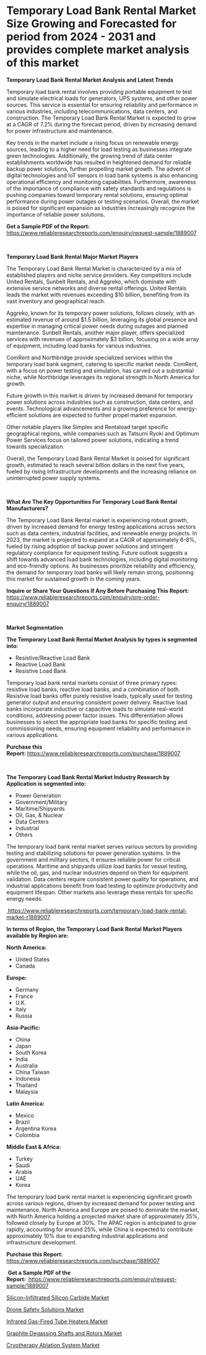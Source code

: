 <p><h1>Temporary Load Bank Rental Market Size Growing and Forecasted for period from 2024 - 2031 and provides complete market analysis of this market</h1></p><p><strong>Temporary Load Bank Rental Market Analysis and Latest Trends</strong></p>
<p><p>Temporary load bank rental involves providing portable equipment to test and simulate electrical loads for generators, UPS systems, and other power sources. This service is essential for ensuring reliability and performance in various industries, including telecommunications, data centers, and construction. The Temporary Load Bank Rental Market is expected to grow at a CAGR of 7.2% during the forecast period, driven by increasing demand for power infrastructure and maintenance.</p><p>Key trends in the market include a rising focus on renewable energy sources, leading to a higher need for load testing as businesses integrate green technologies. Additionally, the growing trend of data center establishments worldwide has resulted in heightened demand for reliable backup power solutions, further propelling market growth. The advent of digital technologies and IoT sensors in load bank systems is also enhancing operational efficiency and monitoring capabilities. Furthermore, awareness of the importance of compliance with safety standards and regulations is pushing companies toward temporary rental solutions, ensuring optimal performance during power outages or testing scenarios. Overall, the market is poised for significant expansion as industries increasingly recognize the importance of reliable power solutions.</p></p>
<p><strong>Get a Sample PDF of the Report:&nbsp;</strong> <a href="https://www.reliableresearchreports.com/enquiry/request-sample/1889007?utm_campaign=1595&utm_medium=2&utm_source=Github&utm_content=ia&utm_term=24102024&utm_id=temporary-load-bank-rental">https://www.reliableresearchreports.com/enquiry/request-sample/1889007</a></p>
<p>&nbsp;</p>
<p><strong>Temporary Load Bank Rental Major Market Players</strong></p>
<p><p>The Temporary Load Bank Rental Market is characterized by a mix of established players and niche service providers. Key competitors include United Rentals, Sunbelt Rentals, and Aggreko, which dominate with extensive service networks and diverse rental offerings. United Rentals leads the market with revenues exceeding $10 billion, benefiting from its vast inventory and geographical reach.</p><p>Aggreko, known for its temporary power solutions, follows closely, with an estimated revenue of around $1.5 billion, leveraging its global presence and expertise in managing critical power needs during outages and planned maintenance. Sunbelt Rentals, another major player, offers specialized services with revenues of approximately $3 billion, focusing on a wide array of equipment, including load banks for various industries.</p><p>ComRent and Northbridge provide specialized services within the temporary load bank segment, catering to specific market needs. ComRent, with a focus on power testing and simulation, has carved out a substantial niche, while Northbridge leverages its regional strength in North America for growth.</p><p>Future growth in this market is driven by increased demand for temporary power solutions across industries such as construction, data centers, and events. Technological advancements and a growing preference for energy-efficient solutions are expected to further propel market expansion.</p><p>Other notable players like Simplex and Rentaload target specific geographical regions, while companies such as Tatsumi Ryoki and Optimum Power Services focus on tailored power solutions, indicating a trend towards specialization.</p><p>Overall, the Temporary Load Bank Rental Market is poised for significant growth, estimated to reach several billion dollars in the next five years, fueled by rising infrastructure developments and the increasing reliance on uninterrupted power supply systems.</p></p>
<p>&nbsp;</p>
<p><strong>What Are The Key Opportunities For Temporary Load Bank Rental Manufacturers?</strong></p>
<p><p>The Temporary Load Bank Rental market is experiencing robust growth, driven by increased demand for energy testing applications across sectors such as data centers, industrial facilities, and renewable energy projects. In 2023, the market is projected to expand at a CAGR of approximately 6-8%, fueled by rising adoption of backup power solutions and stringent regulatory compliance for equipment testing. Future outlook suggests a shift towards advanced load bank technologies, including digital monitoring and eco-friendly options. As businesses prioritize reliability and efficiency, the demand for temporary load banks will likely remain strong, positioning this market for sustained growth in the coming years.</p></p>
<p><strong>Inquire or Share Your Questions If Any Before Purchasing This Report:</strong> <a href="https://www.reliableresearchreports.com/enquiry/pre-order-enquiry/1889007?utm_campaign=1595&utm_medium=2&utm_source=Github&utm_content=ia&utm_term=24102024&utm_id=temporary-load-bank-rental">https://www.reliableresearchreports.com/enquiry/pre-order-enquiry/1889007</a></p>
<p>&nbsp;</p>
<p><strong>Market Segmentation</strong></p>
<p><strong>The Temporary Load Bank Rental Market Analysis by types is segmented into:</strong></p>
<p><ul><li>Resistive/Reactive Load Bank</li><li>Reactive Load Bank</li><li>Resistive Load Bank</li></ul></p>
<p><p>Temporary load bank rental markets consist of three primary types: resistive load banks, reactive load banks, and a combination of both. Resistive load banks offer purely resistive loads, typically used for testing generator output and ensuring consistent power delivery. Reactive load banks incorporate inductive or capacitive loads to simulate real-world conditions, addressing power factor issues. This differentiation allows businesses to select the appropriate load banks for specific testing and commissioning needs, ensuring equipment reliability and performance in various applications.</p></p>
<p><strong>Purchase this Report:&nbsp;</strong><a href="https://www.reliableresearchreports.com/purchase/1889007?utm_campaign=1595&utm_medium=2&utm_source=Github&utm_content=ia&utm_term=24102024&utm_id=temporary-load-bank-rental">https://www.reliableresearchreports.com/purchase/1889007</a></p>
<p>&nbsp;</p>
<p><strong>The Temporary Load Bank Rental Market Industry Research by Application is segmented into:</strong></p>
<p><ul><li>Power Generation</li><li>Government/Military</li><li>Maritime/Shipyards</li><li>Oil, Gas, & Nuclear</li><li>Data Centers</li><li>Industrial</li><li>Others</li></ul></p>
<p><p>The temporary load bank rental market serves various sectors by providing testing and stabilizing solutions for power generation systems. In the government and military sectors, it ensures reliable power for critical operations. Maritime and shipyards utilize load banks for vessel testing, while the oil, gas, and nuclear industries depend on them for equipment validation. Data centers require consistent power quality for operations, and industrial applications benefit from load testing to optimize productivity and equipment lifespan. Other markets also leverage these rentals for specific energy needs.</p></p>
<p><a href="https://www.reliableresearchreports.com/temporary-load-bank-rental-market-r1889007?utm_campaign=1595&utm_medium=2&utm_source=Github&utm_content=ia&utm_term=24102024&utm_id=temporary-load-bank-rental">&nbsp;https://www.reliableresearchreports.com/temporary-load-bank-rental-market-r1889007</a></p>
<p><strong>In terms of Region, the Temporary Load Bank Rental Market Players available by Region are:</strong></p>
<p>
    <p> <strong> North America: </strong>
        <ul>
            <li>United States</li>
            <li>Canada</li>
        </ul>
        </p> 
    <p> <strong> Europe: </strong>
        <ul>
            <li>Germany</li>
            <li>France</li>
            <li>U.K.</li>
            <li>Italy</li>
            <li>Russia</li>
        </ul>
        </p> 
    <p> <strong> Asia-Pacific: </strong>
        <ul>
            <li>China</li>
            <li>Japan</li>
            <li>South Korea</li>
            <li>India</li>
            <li>Australia</li>
            <li>China Taiwan</li>
            <li>Indonesia</li>
            <li>Thailand</li>
            <li>Malaysia</li>
        </ul>
        </p> 
    <p> <strong> Latin America: </strong>
        <ul>
            <li>Mexico</li>
            <li>Brazil</li>
            <li>Argentina Korea</li>
            <li>Colombia</li>
        </ul>
        </p> 
    <p> <strong> Middle East & Africa: </strong>
        <ul>
            <li>Turkey</li>
            <li>Saudi</li>
            <li>Arabia</li>
            <li>UAE</li>
            <li>Korea</li>
        </ul>
    </p>
    </p>
<p><p>The temporary load bank rental market is experiencing significant growth across various regions, driven by increased demand for power testing and maintenance. North America and Europe are poised to dominate the market, with North America holding a projected market share of approximately 35%, followed closely by Europe at 30%. The APAC region is anticipated to grow rapidly, accounting for around 25%, while China is expected to contribute approximately 10% due to expanding industrial applications and infrastructure development.</p></p>
<p><strong>Purchase this Report: </strong><a href="https://www.reliableresearchreports.com/purchase/1889007?utm_campaign=1595&utm_medium=2&utm_source=Github&utm_content=ia&utm_term=24102024&utm_id=temporary-load-bank-rental">https://www.reliableresearchreports.com/purchase/1889007</a></p>
<p>&nbsp;<strong>Get a Sample PDF of the Report:&nbsp;&nbsp;</strong><a href="https://www.reliableresearchreports.com/enquiry/request-sample/1889007?utm_campaign=1595&utm_medium=2&utm_source=Github&utm_content=ia&utm_term=24102024&utm_id=temporary-load-bank-rental">https://www.reliableresearchreports.com/enquiry/request-sample/1889007</a></p>
<p><strong></strong></p>
<p><p><a href="https://www.linkedin.com/pulse/silicon-infiltrated-silicon-carbide-market-industry-landscape-tgnic?utm_campaign=1595&utm_medium=2&utm_source=Github&utm_content=ia&utm_term=24102024&utm_id=temporary-load-bank-rental">Silicon-Infiltrated Silicon Carbide Market</a></p><p><a href="https://github.com/ygfu6u/Market-Research-Report-List-1/blob/main/drone-safety-solutions-market.md?utm_campaign=1595&utm_medium=2&utm_source=Github&utm_content=ia&utm_term=24102024&utm_id=temporary-load-bank-rental">Drone Safety Solutions Market</a></p><p><a href="https://www.linkedin.com/pulse/infrared-gas-fired-tube-heaters-market-trends-insights-type-febhf?utm_campaign=1595&utm_medium=2&utm_source=Github&utm_content=ia&utm_term=24102024&utm_id=temporary-load-bank-rental">Infrared Gas-Fired Tube Heaters Market</a></p><p><a href="https://www.linkedin.com/pulse/analyzing-global-graphite-degassing-shafts-rotors-market-hcayf?utm_campaign=1595&utm_medium=2&utm_source=Github&utm_content=ia&utm_term=24102024&utm_id=temporary-load-bank-rental">Graphite Degassing Shafts and Rotors Market</a></p><p><a href="https://www.linkedin.com/pulse/regional-adaptations-global-cryotherapy-ablation-system-market-uurof?utm_campaign=1595&utm_medium=2&utm_source=Github&utm_content=ia&utm_term=24102024&utm_id=temporary-load-bank-rental">Cryotherapy Ablation System Market</a></p></p>